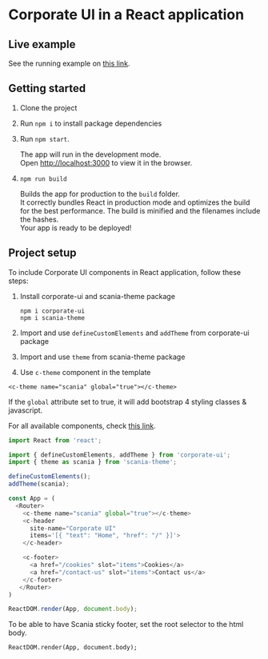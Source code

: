 # Corporate UI in a React application

## Live example

See the running example on [this link](https://scania.github.io/corporate-ui-react/).

## Getting started

1. Clone the project
2. Run `npm i` to install package dependencies
3. Run `npm start`. 

   The app will run in the development mode.<br>
   Open [http://localhost:3000](http://localhost:3000) to view it in the browser.

4. `npm run build`

   Builds the app for production to the `build` folder.<br>
   It correctly bundles React in production mode and optimizes the build for the best performance.
   The build is minified and the filenames include the hashes.<br>
   Your app is ready to be deployed!
   
   
## Project setup

To include Corporate UI components in React application, follow these steps:

1. Install corporate-ui and scania-theme package

   ```
   npm i corporate-ui
   npm i scania-theme
   ```

2. Import and use `defineCustomElements` and `addTheme` from corporate-ui package

3. Import and use `theme` from scania-theme package

4.  Use `c-theme` component in the template

   ```<c-theme name="scania" global="true"></c-theme>```
   
   If the `global` attribute set to true, it will add bootstrap 4 styling classes & javascript.
   

For all available components, check [this link](https://scania.github.io/corporate-ui-site/).

```js
import React from 'react';

import { defineCustomElements, addTheme } from 'corporate-ui';
import { theme as scania } from 'scania-theme'; 

defineCustomElements();
addTheme(scania);

const App = (
  <Router>
    <c-theme name="scania" global="true"></c-theme>
    <c-header
      site-name="Corporate UI"
      items='[{ "text": "Home", "href": "/" }]'>
    </c-header>

    <c-footer>
      <a href="/cookies" slot="items">Cookies</a>
      <a href="/contact-us" slot="items">Contact us</a>
    </c-footer>
   </Router>
)

ReactDOM.render(App, document.body);

```

To be able to have Scania sticky footer, set the root selector to the html body. 
```
ReactDOM.render(App, document.body);
```
